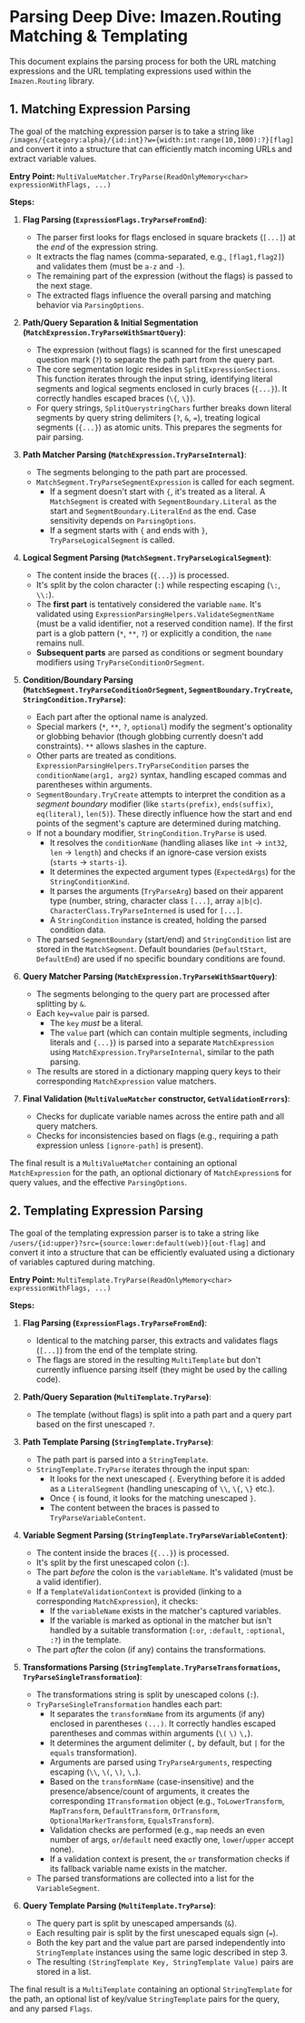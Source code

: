 # Parsing Deep Dive: Imazen.Routing Matching & Templating

This document explains the parsing process for both the URL matching expressions and the URL templating expressions used within the `Imazen.Routing` library.

## 1. Matching Expression Parsing

The goal of the matching expression parser is to take a string like `/images/{category:alpha}/{id:int}?w={width:int:range(10,1000):?}[flag]` and convert it into a structure that can efficiently match incoming URLs and extract variable values.

**Entry Point:** `MultiValueMatcher.TryParse(ReadOnlyMemory<char> expressionWithFlags, ...)`

**Steps:**

1.  **Flag Parsing (`ExpressionFlags.TryParseFromEnd`)**:
    *   The parser first looks for flags enclosed in square brackets (`[...]`) at the *end* of the expression string.
    *   It extracts the flag names (comma-separated, e.g., `[flag1,flag2]`) and validates them (must be `a-z` and `-`).
    *   The remaining part of the expression (without the flags) is passed to the next stage.
    *   The extracted flags influence the overall parsing and matching behavior via `ParsingOptions`.

2.  **Path/Query Separation & Initial Segmentation (`MatchExpression.TryParseWithSmartQuery`)**:
    *   The expression (without flags) is scanned for the first unescaped question mark (`?`) to separate the path part from the query part.
    *   The core segmentation logic resides in `SplitExpressionSections`. This function iterates through the input string, identifying literal segments and logical segments enclosed in curly braces (`{...}`). It correctly handles escaped braces (`\{`, `\}`).
    *   For query strings, `SplitQuerystringChars` further breaks down literal segments by query string delimiters (`?`, `&`, `=`), treating logical segments (`{...}`) as atomic units. This prepares the segments for pair parsing.

3.  **Path Matcher Parsing (`MatchExpression.TryParseInternal`)**:
    *   The segments belonging to the path part are processed.
    *   `MatchSegment.TryParseSegmentExpression` is called for each segment.
        *   If a segment doesn't start with `{`, it's treated as a literal. A `MatchSegment` is created with `SegmentBoundary.Literal` as the start and `SegmentBoundary.LiteralEnd` as the end. Case sensitivity depends on `ParsingOptions`.
        *   If a segment starts with `{` and ends with `}`, `TryParseLogicalSegment` is called.

4.  **Logical Segment Parsing (`MatchSegment.TryParseLogicalSegment`)**:
    *   The content inside the braces (`{...}`) is processed.
    *   It's split by the colon character (`:`) while respecting escaping (`\:`, `\\:`).
    *   The **first part** is tentatively considered the variable `name`. It's validated using `ExpressionParsingHelpers.ValidateSegmentName` (must be a valid identifier, not a reserved condition name). If the first part is a glob pattern (`*`, `**`, `?`) or explicitly a condition, the `name` remains null.
    *   **Subsequent parts** are parsed as conditions or segment boundary modifiers using `TryParseConditionOrSegment`.

5.  **Condition/Boundary Parsing (`MatchSegment.TryParseConditionOrSegment`, `SegmentBoundary.TryCreate`, `StringCondition.TryParse`)**:
    *   Each part after the optional name is analyzed.
    *   Special markers (`*`, `**`, `?`, `optional`) modify the segment's optionality or globbing behavior (though globbing currently doesn't add constraints). `**` allows slashes in the capture.
    *   Other parts are treated as conditions. `ExpressionParsingHelpers.TryParseCondition` parses the `conditionName(arg1, arg2)` syntax, handling escaped commas and parentheses within arguments.
    *   `SegmentBoundary.TryCreate` attempts to interpret the condition as a *segment boundary* modifier (like `starts(prefix)`, `ends(suffix)`, `eq(literal)`, `len(5)`). These directly influence how the start and end points of the segment's capture are determined during matching.
    *   If not a boundary modifier, `StringCondition.TryParse` is used.
        *   It resolves the `conditionName` (handling aliases like `int` -> `int32`, `len` -> `length`) and checks if an ignore-case version exists (`starts` -> `starts-i`).
        *   It determines the expected argument types (`ExpectedArgs`) for the `StringConditionKind`.
        *   It parses the arguments (`TryParseArg`) based on their apparent type (number, string, character class `[...]`, array `a|b|c`). `CharacterClass.TryParseInterned` is used for `[...]`.
        *   A `StringCondition` instance is created, holding the parsed condition data.
    *   The parsed `SegmentBoundary` (start/end) and `StringCondition` list are stored in the `MatchSegment`. Default boundaries (`DefaultStart`, `DefaultEnd`) are used if no specific boundary conditions are found.

6.  **Query Matcher Parsing (`MatchExpression.TryParseWithSmartQuery`)**:
    *   The segments belonging to the query part are processed after splitting by `&`.
    *   Each `key=value` pair is parsed.
        *   The `key` *must* be a literal.
        *   The `value` part (which can contain multiple segments, including literals and `{...}`) is parsed into a separate `MatchExpression` using `MatchExpression.TryParseInternal`, similar to the path parsing.
    *   The results are stored in a dictionary mapping query keys to their corresponding `MatchExpression` value matchers.

7.  **Final Validation (`MultiValueMatcher` constructor, `GetValidationErrors`)**:
    *   Checks for duplicate variable names across the entire path and all query matchers.
    *   Checks for inconsistencies based on flags (e.g., requiring a path expression unless `[ignore-path]` is present).

The final result is a `MultiValueMatcher` containing an optional `MatchExpression` for the path, an optional dictionary of `MatchExpression`s for query values, and the effective `ParsingOptions`.

## 2. Templating Expression Parsing

The goal of the templating expression parser is to take a string like `/users/{id:upper}?src={source:lower:default(web)}[out-flag]` and convert it into a structure that can be efficiently evaluated using a dictionary of variables captured during matching.

**Entry Point:** `MultiTemplate.TryParse(ReadOnlyMemory<char> expressionWithFlags, ...)`

**Steps:**

1.  **Flag Parsing (`ExpressionFlags.TryParseFromEnd`)**:
    *   Identical to the matching parser, this extracts and validates flags (`[...]`) from the end of the template string.
    *   The flags are stored in the resulting `MultiTemplate` but don't currently influence parsing itself (they might be used by the calling code).

2.  **Path/Query Separation (`MultiTemplate.TryParse`)**:
    *   The template (without flags) is split into a path part and a query part based on the first unescaped `?`.

3.  **Path Template Parsing (`StringTemplate.TryParse`)**:
    *   The path part is parsed into a `StringTemplate`.
    *   `StringTemplate.TryParse` iterates through the input span:
        *   It looks for the next unescaped `{`. Everything before it is added as a `LiteralSegment` (handling unescaping of `\\`, `\{`, `\}` etc.).
        *   Once `{` is found, it looks for the matching unescaped `}`.
        *   The content between the braces is passed to `TryParseVariableContent`.

4.  **Variable Segment Parsing (`StringTemplate.TryParseVariableContent`)**:
    *   The content inside the braces (`{...}`) is processed.
    *   It's split by the first unescaped colon (`:`).
    *   The part *before* the colon is the `variableName`. It's validated (must be a valid identifier).
    *   If a `TemplateValidationContext` is provided (linking to a corresponding `MatchExpression`), it checks:
        *   If the `variableName` exists in the matcher's captured variables.
        *   If the variable is marked as optional in the matcher but isn't handled by a suitable transformation (`:or`, `:default`, `:optional`, `:?`) in the template.
    *   The part *after* the colon (if any) contains the transformations.

5.  **Transformations Parsing (`StringTemplate.TryParseTransformations`, `TryParseSingleTransformation`)**:
    *   The transformations string is split by unescaped colons (`:`).
    *   `TryParseSingleTransformation` handles each part:
        *   It separates the `transformName` from its arguments (if any) enclosed in parentheses `(...)`. It correctly handles escaped parentheses and commas within arguments (`\(` `\)` `\,`).
        *   It determines the argument delimiter (`,` by default, but `|` for the `equals` transformation).
        *   Arguments are parsed using `TryParseArguments`, respecting escaping (`\\`, `\(`, `\)`, `\,`).
        *   Based on the `transformName` (case-insensitive) and the presence/absence/count of arguments, it creates the corresponding `ITransformation` object (e.g., `ToLowerTransform`, `MapTransform`, `DefaultTransform`, `OrTransform`, `OptionalMarkerTransform`, `EqualsTransform`).
        *   Validation checks are performed (e.g., `map` needs an even number of args, `or`/`default` need exactly one, `lower`/`upper` accept none).
        *   If a validation context is present, the `or` transformation checks if its fallback variable name exists in the matcher.
    *   The parsed transformations are collected into a list for the `VariableSegment`.

6.  **Query Template Parsing (`MultiTemplate.TryParse`)**:
    *   The query part is split by unescaped ampersands (`&`).
    *   Each resulting pair is split by the first unescaped equals sign (`=`).
    *   Both the key part and the value part are parsed independently into `StringTemplate` instances using the same logic described in step 3.
    *   The resulting `(StringTemplate Key, StringTemplate Value)` pairs are stored in a list.

The final result is a `MultiTemplate` containing an optional `StringTemplate` for the path, an optional list of key/value `StringTemplate` pairs for the query, and any parsed `Flags`. 